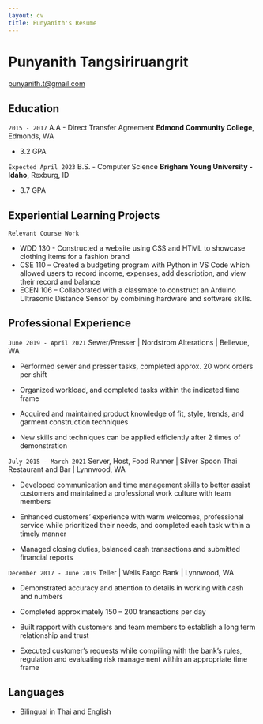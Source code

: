 ```yaml
---
layout: cv
title: Punyanith's Resume
---
```

# Punyanith Tangsiriruangrit

<div id="webaddress">
<a href="punyanith.t@gmail.com">punyanith.t@gmail.com</a>

<!-- https://www.monique.tech/the-art-of-markdown -->

## Education

`2015 - 2017`
A.A - Direct Transfer Agreement
__Edmond Community College__, Edmonds, WA
- 3.2 GPA

`Expected April 2023`
B.S. - Computer Science
__Brigham Young University - Idaho__, Rexburg, ID

- 3.7 GPA


## Experiential Learning Projects
`Relevant Course Work`
- WDD 130 - Constructed a website using CSS and HTML to showcase clothing items for a fashion brand
- CSE 110 – Created a budgeting program with Python in VS Code which allowed users to record income, expenses, add description, and view their record and balance
- ECEN 106 – Collaborated with a classmate to construct an Arduino Ultrasonic Distance Sensor by combining hardware and software skills.


## Professional Experience

`June 2019 - April 2021`
Sewer/Presser | Nordstrom Alterations | Bellevue, WA 

- Performed sewer and presser tasks, completed approx. 20 work orders per shift

- Organized workload, and completed tasks within the indicated time frame

- Acquired and maintained product knowledge of fit, style, trends, and garment construction techniques
- New skills and techniques can be applied efficiently after 2 times of demonstration


`July 2015 - March 2021`
Server, Host, Food Runner | Silver Spoon Thai Restaurant and Bar | Lynnwood, WA

- Developed communication and time management skills to better assist customers and maintained a professional work culture with team members

- Enhanced customers’ experience with warm welcomes, professional service while prioritized their needs, and completed each task within a timely manner

- Managed closing duties, balanced cash transactions and submitted financial reports

`December 2017 - June 2019`
Teller | Wells Fargo Bank | Lynnwood, WA 

- Demonstrated accuracy and attention to details in working with cash and numbers

- Completed approximately 150 – 200 transactions per day

- Built rapport with customers and team members to establish a long term relationship and trust

- Executed customer’s requests while compiling with the bank’s rules, regulation and evaluating risk management within an appropriate time frame

## Languages
- Bilingual in Thai and English


<!-- ### Footer

Last updated: July 2022 -->


